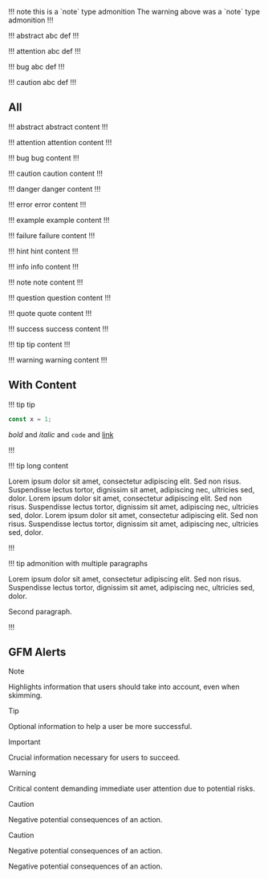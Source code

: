 !!! note this is a \`note\` type admonition
The warning above was a \`note\` type admonition
!!!

!!! abstract abc
def
!!!

!!! attention abc
def
!!!

!!! bug abc
def
!!!

!!! caution abc
def
!!!

## All

!!! abstract abstract
content
!!!

!!! attention attention
content
!!!

!!! bug bug
content
!!!

!!! caution caution
content
!!!

!!! danger danger
content
!!!

!!! error error
content
!!!

!!! example example
content
!!!

!!! failure failure
content
!!!

!!! hint hint
content
!!!

!!! info info
content
!!!

!!! note note
content
!!!

!!! question question
content
!!!

!!! quote quote
content
!!!

!!! success success
content
!!!

!!! tip tip
content
!!!

!!! warning warning
content
!!!

## With Content

!!! tip tip

```js
const x = 1;
```

*bold* and _italic_ and `code` and [link](/)

!!!


!!! tip long content

Lorem ipsum dolor sit amet, consectetur adipiscing elit. Sed non risus. Suspendisse lectus tortor, dignissim sit amet, adipiscing nec, ultricies sed, dolor.
Lorem ipsum dolor sit amet, consectetur adipiscing elit. Sed non risus. Suspendisse lectus tortor, dignissim sit amet, adipiscing nec, ultricies sed, dolor.
Lorem ipsum dolor sit amet, consectetur adipiscing elit. Sed non risus. Suspendisse lectus tortor, dignissim sit amet, adipiscing nec, ultricies sed, dolor.

!!!


!!! tip admonition with multiple paragraphs

Lorem ipsum dolor sit amet, consectetur adipiscing elit. Sed non risus. Suspendisse lectus tortor, dignissim sit amet, adipiscing nec, ultricies sed, dolor.

Second paragraph.

!!!

## GFM Alerts

> [!NOTE]
> Highlights information that users should take into account, even when skimming.

> [!TIP]
> Optional information to help a user be more successful.

> [!IMPORTANT]
> Crucial information necessary for users to succeed.

> [!WARNING]
> Critical content demanding immediate user attention due to potential risks.

> [!CAUTION]
> Negative potential consequences of an action.

> [!CAUTION]
> Negative potential consequences of an action.
>
> Negative potential consequences of an action.
